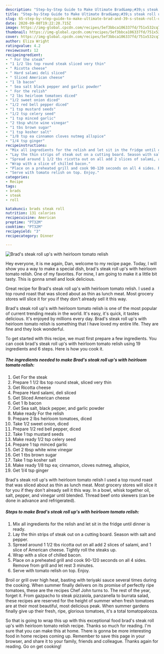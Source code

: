```yaml
---
description: "Step-by-Step Guide to Make Ultimate Brad&amp;#39;s steak roll up&amp;#39;s with heirloom tomato relish"
title: "Step-by-Step Guide to Make Ultimate Brad&amp;#39;s steak roll up&amp;#39;s with heirloom tomato relish"
slug: 65-step-by-step-guide-to-make-ultimate-brad-and-39-s-steak-roll-up-and-39-s-with-heirloom-tomato-relish
date: 2020-09-08T19:22:20.715Z
image: https://img-global.cpcdn.com/recipes/5ef3bbca106337fd/751x532cq70/brads-steak-roll-ups-with-heirloom-tomato-relish-recipe-main-photo.jpg
thumbnail: https://img-global.cpcdn.com/recipes/5ef3bbca106337fd/751x532cq70/brads-steak-roll-ups-with-heirloom-tomato-relish-recipe-main-photo.jpg
cover: https://img-global.cpcdn.com/recipes/5ef3bbca106337fd/751x532cq70/brads-steak-roll-ups-with-heirloom-tomato-relish-recipe-main-photo.jpg
author: Eliza Wright
ratingvalue: 4.2
reviewcount: 12
recipeingredient:
- " For the steak"
- "1 1/2 lbs top round steak sliced very thin"
- " Ricotta cheese"
- " Hard salami deli sliced"
- " Sliced American cheese"
- "1 lb bacon"
- " Sea salt black pepper and garlic powder"
- " For the relish"
- "2 lbs heirloom tomatoes diced"
- "1/2 sweet onion diced"
- "1/2 red bell pepper diced"
- "1 tsp mustard seeds"
- "1/2 tsp celery seed"
- "1 tsp minced garlic"
- "2 tbsp white wine vinegar"
- "1 tbs brown sugar"
- "1 tsp kosher salt"
- "1/8 tsp ea cinnamon cloves nutmeg allspice"
- "1/4 tsp ginger"
recipeinstructions:
- "Mix all ingredients for the relish and let sit in the fridge until dinner is ready."
- "Lay the thin strips of steak out on a cutting board. Season with salt and pepper."
- "Spread around 1 1/2 tbs ricotta out on all add 2 slices of salami, and 1 slice of American cheese. Tightly roll the steaks up."
- "Wrap with a slice of chilled bacon."
- "Place on a preheated grill and cook 90-120 seconds on all 4 sides. Remove from grill and let rest 3 minutes."
- "Serve with tomato relish on top. Enjoy."
categories:
- Recipe
tags:
- brads
- steak
- roll

katakunci: brads steak roll 
nutrition: 131 calories
recipecuisine: American
preptime: "PT32M"
cooktime: "PT32M"
recipeyield: "3"
recipecategory: Dinner

---
```



![Brad&#39;s steak roll up&#39;s with heirloom tomato relish](https://img-global.cpcdn.com/recipes/5ef3bbca106337fd/751x532cq70/brads-steak-roll-ups-with-heirloom-tomato-relish-recipe-main-photo.jpg)

Hey everyone, it is me again, Dan, welcome to my recipe page. Today, I will show you a way to make a special dish, brad&#39;s steak roll up&#39;s with heirloom tomato relish. One of my favorites. For mine, I am going to make it a little bit tasty. This is gonna smell and look delicious.

Great recipe for Brad&#39;s steak roll up&#39;s with heirloom tomato relish. I used a top round roast that was sliced about as thin as lunch meat. Most grocery stores will slice it for you if they don&#39;t already sell it this way.

Brad&#39;s steak roll up&#39;s with heirloom tomato relish is one of the most popular of current trending meals in the world. It's easy, it's quick, it tastes delicious. It's enjoyed by millions every day. Brad&#39;s steak roll up&#39;s with heirloom tomato relish is something that I have loved my entire life. They are fine and they look wonderful.


To get started with this recipe, we must first prepare a few ingredients. You can cook brad&#39;s steak roll up&#39;s with heirloom tomato relish using 19 ingredients and 6 steps. Here is how you cook it.

<!--inarticleads1-->

##### The ingredients needed to make Brad&#39;s steak roll up&#39;s with heirloom tomato relish:

1. Get  For the steak
1. Prepare 1 1/2 lbs top round steak, sliced very thin
1. Get  Ricotta cheese
1. Prepare  Hard salami, deli sliced
1. Get  Sliced American cheese
1. Get 1 lb bacon
1. Get  Sea salt, black pepper, and garlic powder
1. Make ready  For the relish
1. Prepare 2 lbs heirloom tomatoes, diced
1. Take 1/2 sweet onion, diced
1. Prepare 1/2 red bell pepper, diced
1. Take 1 tsp mustard seeds
1. Make ready 1/2 tsp celery seed
1. Prepare 1 tsp minced garlic
1. Get 2 tbsp white wine vinegar
1. Get 1 tbs brown sugar
1. Take 1 tsp kosher salt
1. Make ready 1/8 tsp ea; cinnamon, cloves nutmeg, allspice,
1. Get 1/4 tsp ginger


Brad&#39;s steak roll up&#39;s with heirloom tomato relish I used a top round roast that was sliced about as thin as lunch meat. Most grocery stores will slice it for you if they don&#39;t already sell it this way. In a bowl, whisk together oil, salt, pepper, and vinegar until blended. Thread beef onto skewers (can be done in advance and refrigerated). 

<!--inarticleads2-->

##### Steps to make Brad&#39;s steak roll up&#39;s with heirloom tomato relish:

1. Mix all ingredients for the relish and let sit in the fridge until dinner is ready.
1. Lay the thin strips of steak out on a cutting board. Season with salt and pepper.
1. Spread around 1 1/2 tbs ricotta out on all add 2 slices of salami, and 1 slice of American cheese. Tightly roll the steaks up.
1. Wrap with a slice of chilled bacon.
1. Place on a preheated grill and cook 90-120 seconds on all 4 sides. Remove from grill and let rest 3 minutes.
1. Serve with tomato relish on top. Enjoy.


Broil or grill over high heat, basting with teriyaki sauce several times during the cooking. When summer finally delivers on its promise of perfectly ripe tomatoes, these are the recipes Chef John turns to. The rest of the year, forget it. From gazpacho to steak pizzaiola, panzanella to burrata salad, these recipes are reserved for the height of summer when fresh tomatoes are at their most beautiful, most delicious peak. When summer gardens finally give up their fresh, ripe, glorious tomatoes, it&#39;s a total tomatopalooza. 

So that is going to wrap this up with this exceptional food brad&#39;s steak roll up&#39;s with heirloom tomato relish recipe. Thanks so much for reading. I'm sure that you can make this at home. There is gonna be more interesting food in home recipes coming up. Remember to save this page in your browser, and share it to your family, friends and colleague. Thanks again for reading. Go on get cooking!
